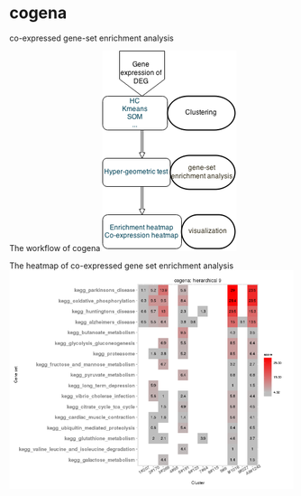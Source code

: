 # cogena

co-expressed gene-set enrichment analysis

The workflow of cogena
![cogena_workflow](figure/Cogena_workflow.png)

The heatmap of co-expressed gene set enrichment analysis
![cogena_heatmap](figure/cogena.png)

